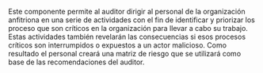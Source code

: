 Este componente permite al auditor dirigir al personal de la organización anfitriona en una serie de actividades con el fin de identificar y priorizar los proceso que son críticos en la organización para llevar a cabo su trabajo. Estas actividades también revelarán las consecuencias si esos procesos críticos son interrumpidos o expuestos a un actor malicioso. Como resultado el personal creará una matriz de riesgo que se utilizará como base de las recomendaciones del auditor.
